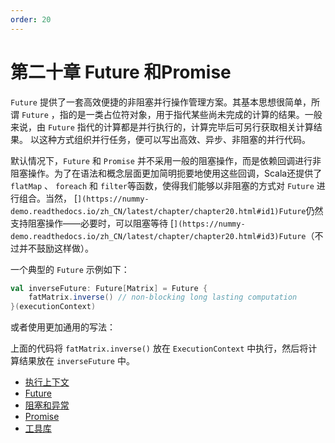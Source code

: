 ```yaml
---
order: 20
---
```


# 第二十章 Future 和Promise

`Future` 提供了一套高效便捷的非阻塞并行操作管理方案。其基本思想很简单，所谓 `Future` ，指的是一类占位符对象，用于指代某些尚未完成的计算的结果。一般来说，由 `Future` 指代的计算都是并行执行的，计算完毕后可另行获取相关计算结果。 以这种方式组织并行任务，便可以写出高效、异步、非阻塞的并行代码。

默认情况下，`Future` 和 `Promise` 并不采用一般的阻塞操作，而是依赖回调进行非阻塞操作。为了在语法和概念层面更加简明扼要地使用这些回调，Scala还提供了 `flatMap` 、 `foreach` 和 `filter`等函数，使得我们能够以非阻塞的方式对 `Future` 进行组合。当然， [``](https://nummy-demo.readthedocs.io/zh_CN/latest/chapter/chapter20.html#id1)Future``仍然支持阻塞操作——必要时，可以阻塞等待 [``](https://nummy-demo.readthedocs.io/zh_CN/latest/chapter/chapter20.html#id3)Future``（不过并不鼓励这样做）。

一个典型的 `Future` 示例如下：

```scala
val inverseFuture: Future[Matrix] = Future {
    fatMatrix.inverse() // non-blocking long lasting computation
}(executionContext)
```

或者使用更加通用的写法：

上面的代码将 `fatMatrix.inverse()` 放在 `ExecutionContext` 中执行，然后将计算结果放在 `inverseFuture` 中。

- [执行上下文](https://nummy-demo.readthedocs.io/zh_CN/latest/chapter/sub20/context.html)
- [Future](https://nummy-demo.readthedocs.io/zh_CN/latest/chapter/sub20/future.html)
- [阻塞和异常](https://nummy-demo.readthedocs.io/zh_CN/latest/chapter/sub20/blocking.html)
- [Promise](https://nummy-demo.readthedocs.io/zh_CN/latest/chapter/sub20/promise.html)
- [工具库](https://nummy-demo.readthedocs.io/zh_CN/latest/chapter/sub20/promise.html#id3)